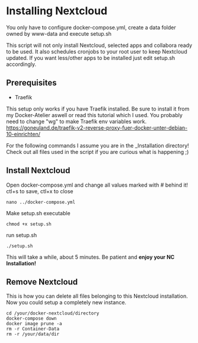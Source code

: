 # Installing Nextcloud

You only have to configure docker-compose.yml, create a data folder owned by www-data and execute setup.sh

This script will not only install Nextcloud, selected apps and collabora ready to be used.
It also schedules cronjobs to your root user to keep Nextcloud updated.
If you want less/other apps to be installed just edit setup.sh accordingly.

## Prerequisites

* Traefik

This setup only works if you have Traefik installed.
Be sure to install it from my Docker-Atelier aswell or read this tutorial which I used.
You probably need to change "wg" to make Traefik env variables work.
https://goneuland.de/traefik-v2-reverse-proxy-fuer-docker-unter-debian-10-einrichten/

For the following commands I assume you are in the _Installation directory!
Check out all files used in the script if you are curious what is happening ;)

## Install Nextcloud

Open docker-compose.yml and change all values marked with # behind it! ctl+s to save, ctl+x to close
```
nano ../docker-compose.yml
```

Make setup.sh executable
```
chmod +x setup.sh
```

run setup.sh
```
./setup.sh
```

This will take a while, about 5 minutes.
Be patient and **enjoy your NC Installation!**

## Remove Nextcloud

This is how you can delete all files belonging to this Nextcloud installation.
Now you could setup a completely new instance.
```
cd /your/docker-nextcloud/directory
docker-compose down
docker image prune -a
rm -r Container-Data
rm -r /your/data/dir
```
